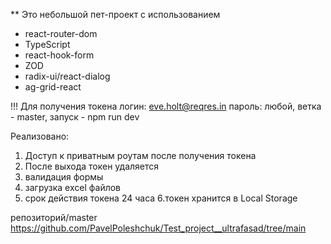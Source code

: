 ** Это небольшой пет-проект с использованием 
* react-router-dom
* TypeScript
* react-hook-form
* ZOD
* radix-ui/react-dialog
* ag-grid-react

!!! Для получения токена логин: eve.holt@reqres.in пароль: любой, ветка - master, запуск - npm run dev

Реализовано:
1. Доступ к приватным роутам после получения токена
2. После выхода токен удаляется
3. валидация формы
4. загрузка excel файлов
5. срок действия токена 24 часа
6.токен хранится в Local Storage

репозиторий/master https://github.com/PavelPoleshchuk/Test_project__ultrafasad/tree/main
